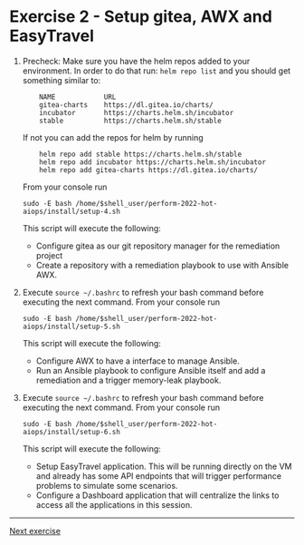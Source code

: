 # Exercise 2 - Setup gitea, AWX and EasyTravel
1.  Precheck:
    Make sure you have the helm repos added to your environment. In order to do that run:
    `helm repo list` and you should get something similar to:
    ```
        NAME            URL                                       
        gitea-charts    https://dl.gitea.io/charts/               
        incubator       https://charts.helm.sh/incubator          
        stable          https://charts.helm.sh/stable
    ```
    If not you can add the repos for helm by running 
    ```(bash)
        helm repo add stable https://charts.helm.sh/stable
        helm repo add incubator https://charts.helm.sh/incubator
        helm repo add gitea-charts https://dl.gitea.io/charts/
    ```
    From your console run
    ```(bash)
    sudo -E bash /home/$shell_user/perform-2022-hot-aiops/install/setup-4.sh 
    ```
    This script will execute the following:
    - Configure gitea as our git repository manager for the remediation project
    - Create a repository with a remediation playbook to use with Ansible AWX.

1.  Execute ```source ~/.bashrc``` to refresh your bash command before executing the next command.
    From your console run 
    ```(bash)
    sudo -E bash /home/$shell_user/perform-2022-hot-aiops/install/setup-5.sh 
    ```
    This script will execute the following:
    - Configure AWX to have a interface to manage Ansible.
    - Run an Ansible playbook to configure Ansible itself and add a remediation and a trigger memory-leak playbook.

1.  Execute ```source ~/.bashrc``` to refresh your bash command before executing the next command.
    From your console run  
    ```(bash)
    sudo -E bash /home/$shell_user/perform-2022-hot-aiops/install/setup-6.sh 
    ```
    This script will execute the following:
    - Setup EasyTravel application. This will be running directly on the VM and already has some API endpoints that will trigger performance problems to simulate some scenarios.
    - Configure a Dashboard application that will centralize the links to access all the applications in this session.
---
[Next exercise](./exercise-3.md)
